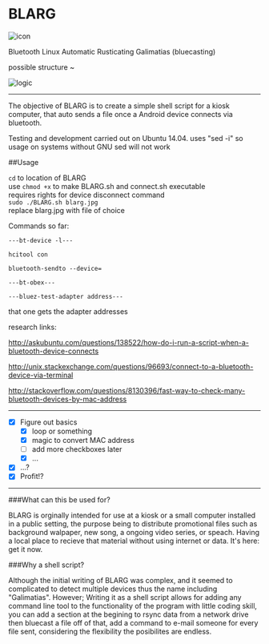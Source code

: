 BLARG
=====
![icon](https://raw.github.com/mateosalta/BLARG/master/blarg.png)


Bluetooth Linux Automatic Rusticating Galimatias (bluecasting)

possible structure ~

![logic](https://raw.github.com/mateosalta/BLARG/master/blarg.jpg)

------

The objective of BLARG is to create a simple shell script for a kiosk computer, that auto sends a file once a Android device connects via bluetooth.

Testing and development carried out on Ubuntu 14.04.
uses "sed -i" so usage on systems without GNU sed will not work

##Usage
 
`cd` to location of BLARG  
use `chmod +x` to make BLARG.sh and connect.sh executable  
requires rights for device disconnect command  
`sudo ./BLARG.sh blarg.jpg`   
replace blarg.jpg with file of choice


Commands so far:

    ---bt-device -l---
    
    hcitool con
    
    bluetooth-sendto --device=
    
    ---bt-obex---   

    ---bluez-test-adapter address---

that one gets the adapter addresses



research links:

http://askubuntu.com/questions/138522/how-do-i-run-a-script-when-a-bluetooth-device-connects

http://unix.stackexchange.com/questions/96693/connect-to-a-bluetooth-device-via-terminal

http://stackoverflow.com/questions/8130396/fast-way-to-check-many-bluetooth-devices-by-mac-address

------

- [x] Figure out basics
  - [x] loop or something
  - [x] magic to convert MAC address
  - [ ] add more checkboxes later
  - [x] ...
- [x] ...?
- [x] Profit!?

------
###What can this be used for?

BLARG is orginally intended for use at a kiosk or a small computer installed in a public setting, the purpose being to distribute promotional files such as background walpaper, new song, a ongoing video series, or speach. Having a local place to recieve that material without using internet or data. It's here: get it now.

###Why a shell script?

Although the initial writing of BLARG was complex, and it seemed to complicated to detect multiple devices thus the name including "Galimatias". However; Writing it as a shell script allows for adding any command line tool to the functionality of the program with little coding skill, you can add a section at the begining to rsync data from a network drive then bluecast a file off of that, add a command to e-mail someone for every file sent, considering the flexibility the posibilites are endless.

